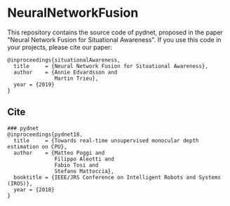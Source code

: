 # NeuralNetworkFusion

This repository contains the source code of pydnet, proposed in the paper "Neural Network Fusion for Situational Awareness". If you use this code in your projects, please cite our paper:
```
@inproceedings{situationalAwareness,
  title     = {Neural Network Fusion for Situational Awareness},
  author    = {Annie Edvardsson and
               Martin Trieu},
  year = {2019}
}
```

## Cite

```
### pydnet
@inproceedings{pydnet18,
  title     = {Towards real-time unsupervised monocular depth estimation on CPU},
  author    = {Matteo Poggi and
               Filippo Aleotti and
               Fabio Tosi and
               Stefano Mattoccia},
  booktitle = {IEEE/JRS Conference on Intelligent Robots and Systems (IROS)},
  year = {2018}
}

```
